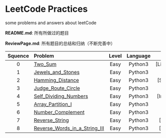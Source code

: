 # LeetCode Practices

some problems and answers about leetCode

**README.md**: 所有所做过的题目

**ReviewPage.md**: 所有题目的总结和归纳（不断完善中）

| Squence | Problem       | Level  | Language  | Tags |
|:-------:|:--------------|:------:|:---------:|:----:|
|0|[Two_Sum](https://github.com/Kelv1nYu/LeetCode_Practices/blob/master/Problems/Two_Sum.md)|Easy|Python3|[List,Dictionary]|
|1|[Jewels_and_Stones](https://github.com/Kelv1nYu/LeetCode_Practices/blob/master/Problems/Jewels_and_Stones.md)|Easy|Python3|[String]|
|2|[Hamming_Distance](https://github.com/Kelv1nYu/LeetCode_Practices/blob/master/Problems/Hamming_Distance.md)|Easy|Python3|[String,binary]|
|3|[Judge_Route_Circle](https://github.com/Kelv1nYu/LeetCode_Practices/blob/master/Problems/Judge_Route_Circle.md)|Easy|Python3|[String]|
|4|[Self_Dividing_Numbers](https://github.com/Kelv1nYu/LeetCode_Practices/blob/master/Problems/Self_Dividing_Numbers.md)|Easy|Python3|[Int,String,List]|
|5|[Array_Partition_I](https://github.com/Kelv1nYu/LeetCode_Practices/blob/master/Problems/Array_Partition_I.md)|Easy|Python3|[List]|
|6|[Number_Complement](https://github.com/Kelv1nYu/LeetCode_Practices/blob/master/Problems/Number_Complement.md)|Easy|Python3|[Bit,Binary]|
|7|[Reverse_String](https://github.com/Kelv1nYu/LeetCode_Practices/blob/master/Problems/Reverse_String.md)|Easy|Python3|[String,Slice]|
|8|[Reverse_Words_in_a_String_III](https://github.com/Kelv1nYu/LeetCode_Practices/blob/master/Problems/Reverse_Words_in_a_String_III.md)|Easy|Python3|[String,Slice]|